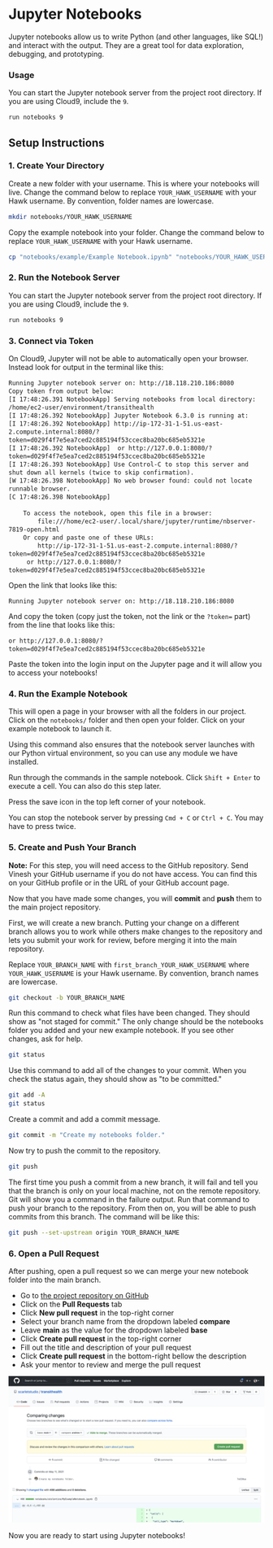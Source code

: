 # Jupyter Notebooks

Jupyter notebooks allow us to write Python (and other languages, like SQL!) and interact with the output. They are a great tool for data exploration, debugging, and prototyping.

### Usage

You can start the Jupyter notebook server from the project root directory. If you are using Cloud9, include the `9`.

```bash
run notebooks 9
```

## Setup Instructions

### 1. Create Your Directory

Create a new folder with your username. This is where your notebooks will live. Change the command below to replace `YOUR_HAWK_USERNAME` with your Hawk username. By convention, folder names are lowercase.

```bash
mkdir notebooks/YOUR_HAWK_USERNAME
```

Copy the example notebook into your folder. Change the command below to replace `YOUR_HAWK_USERNAME` with your Hawk username.

```bash
cp "notebooks/example/Example Notebook.ipynb" "notebooks/YOUR_HAWK_USERNAME/My Example Notebook.ipynb"
```

### 2. Run the Notebook Server

You can start the Jupyter notebook server from the project root directory. If you are using Cloud9, include the `9`.

```bash
run notebooks 9
```

### 3. Connect via Token

On Cloud9, Jupyter will not be able to automatically open your browser. Instead look for output in the terminal like this:

```
Running Jupyter notebook server on: http://18.118.210.186:8080
Copy token from output below:
[I 17:48:26.391 NotebookApp] Serving notebooks from local directory: /home/ec2-user/environment/transithealth
[I 17:48:26.392 NotebookApp] Jupyter Notebook 6.3.0 is running at:
[I 17:48:26.392 NotebookApp] http://ip-172-31-1-51.us-east-2.compute.internal:8080/?token=d029f4f7e5ea7ced2c885194f53ccec8ba20bc685eb5321e
[I 17:48:26.392 NotebookApp]  or http://127.0.0.1:8080/?token=d029f4f7e5ea7ced2c885194f53ccec8ba20bc685eb5321e
[I 17:48:26.393 NotebookApp] Use Control-C to stop this server and shut down all kernels (twice to skip confirmation).
[W 17:48:26.398 NotebookApp] No web browser found: could not locate runnable browser.
[C 17:48:26.398 NotebookApp] 
    
    To access the notebook, open this file in a browser:
        file:///home/ec2-user/.local/share/jupyter/runtime/nbserver-7819-open.html
    Or copy and paste one of these URLs:
        http://ip-172-31-1-51.us-east-2.compute.internal:8080/?token=d029f4f7e5ea7ced2c885194f53ccec8ba20bc685eb5321e
     or http://127.0.0.1:8080/?token=d029f4f7e5ea7ced2c885194f53ccec8ba20bc685eb5321e
```

Open the link that looks like this:

```
Running Jupyter notebook server on: http://18.118.210.186:8080
```

And copy the token (copy just the token, not the link or the `?token=` part) from the line that looks like this:

```
or http://127.0.0.1:8080/?token=d029f4f7e5ea7ced2c885194f53ccec8ba20bc685eb5321e
```

Paste the token into the login input on the Jupyter page and it will allow you to access your notebooks!

### 4. Run the Example Notebook

This will open a page in your browser with all the folders in our project. Click on the `notebooks/` folder and then open your folder. Click on your example notebook to launch it.

Using this command also ensures that the notebook server launches with our Python virtual environment, so you can use any module we have installed.

Run through the commands in the sample notebook. Click `Shift + Enter` to execute a cell. You can also do this step later.

Press the save icon in the top left corner of your notebook.

You can stop the notebook server by pressing `Cmd + C` or `Ctrl + C`. You may have to press twice.

### 5. Create and Push Your Branch

**Note:** For this step, you will need access to the GitHub repository. Send Vinesh your GitHub username if you do not have access. You can find this on your GitHub profile or in the URL of your GitHub account page.

Now that you have made some changes, you will **commit** and **push** them to the main project repository.

First, we will create a new branch. Putting your change on a different branch allows you to work while others make changes to the repository and lets you submit your work for review, before merging it into the main repository.

Replace `YOUR_BRANCH_NAME` with `first_branch_YOUR_HAWK_USERNAME` where `YOUR_HAWK_USERNAME` is your Hawk username. By convention, branch names are lowercase.

```bash
git checkout -b YOUR_BRANCH_NAME
```

Run this command to check what files have been changed. They should show as "not staged for commit." The only change should be the notebooks folder you added and your new example notebook. If you see other changes, ask for help.

```bash
git status
```

Use this command to add all of the changes to your commit. When you check the status again, they should show as "to be committed."

```bash
git add -A
git status
```

Create a commit and add a commit message.

```bash
git commit -m "Create my notebooks folder."
```

Now try to push the commit to the repository.

```bash
git push
```

The first time you push a commit from a new branch, it will fail and tell you that the branch is only on your local machine, not on the remote repository. Git will show you a command in the failure output. Run that command to push your branch to the repository. From then on, you will be able to push commits from this branch. The command will be like this:

```bash
git push --set-upstream origin YOUR_BRANCH_NAME
```

### 6. Open a Pull Request

After pushing, open a pull request so we can merge your new notebook folder into the main branch.

- Go to [the project repository on GitHub](https://github.com/scarletstudio/transithealth)
- Click on the **Pull Requests** tab
- Click **New pull request** in the top-right corner
- Select your branch name from the dropdown labeled **compare**
- Leave **main** as the value for the dropdown labeled **base**
- Click **Create pull request** in the top-right corner
- Fill out the title and description of your pull request
- Click **Create pull request** in the bottom-right bellow the description
- Ask your mentor to review and merge the pull request

![Screenshot showing how to open a new pull request on GitHub](../images/setup_pull_request.png)

Now you are ready to start using Jupyter notebooks!
